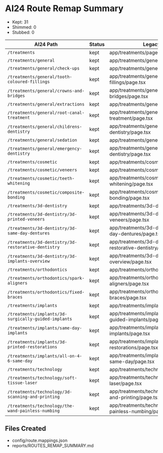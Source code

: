 # AI24 Route Remap Summary

- Kept: 31
- Shimmed: 0
- Stubbed: 0

| AI24 Path | Status | Legacy Source |
| --- | --- | --- |
| `/treatments` | kept | app/treatments/page.tsx |
| `/treatments/general` | kept | app/treatments/general/page.tsx |
| `/treatments/general/check-ups` | kept | app/treatments/general/check-ups/page.tsx |
| `/treatments/general/tooth-coloured-fillings` | kept | app/treatments/general/tooth-coloured-fillings/page.tsx |
| `/treatments/general/crowns-and-bridges` | kept | app/treatments/general/crowns-and-bridges/page.tsx |
| `/treatments/general/extractions` | kept | app/treatments/general/extractions/page.tsx |
| `/treatments/general/root-canal-treatment` | kept | app/treatments/general/root-canal-treatment/page.tsx |
| `/treatments/general/childrens-dentistry` | kept | app/treatments/general/childrens-dentistry/page.tsx |
| `/treatments/general/sedation` | kept | app/treatments/general/sedation/page.tsx |
| `/treatments/general/emergency-dentistry` | kept | app/treatments/general/emergency-dentistry/page.tsx |
| `/treatments/cosmetic` | kept | app/treatments/cosmetic/page.tsx |
| `/treatments/cosmetic/veneers` | kept | app/treatments/cosmetic/veneers/page.tsx |
| `/treatments/cosmetic/teeth-whitening` | kept | app/treatments/cosmetic/teeth-whitening/page.tsx |
| `/treatments/cosmetic/composite-bonding` | kept | app/treatments/cosmetic/composite-bonding/page.tsx |
| `/treatments/3d-dentistry` | kept | app/treatments/3d-dentistry/page.tsx |
| `/treatments/3d-dentistry/3d-printed-veneers` | kept | app/treatments/3d-dentistry/3d-printed-veneers/page.tsx |
| `/treatments/3d-dentistry/3d-same-day-dentures` | kept | app/treatments/3d-dentistry/3d-same-day-dentures/page.tsx |
| `/treatments/3d-dentistry/3d-restorative-dentistry` | kept | app/treatments/3d-dentistry/3d-restorative-dentistry/page.tsx |
| `/treatments/3d-dentistry/3d-implants-overview` | kept | app/treatments/3d-dentistry/3d-implants-overview/page.tsx |
| `/treatments/orthodontics` | kept | app/treatments/orthodontics/page.tsx |
| `/treatments/orthodontics/spark-aligners` | kept | app/treatments/orthodontics/spark-aligners/page.tsx |
| `/treatments/orthodontics/fixed-braces` | kept | app/treatments/orthodontics/fixed-braces/page.tsx |
| `/treatments/implants` | kept | app/treatments/implants/page.tsx |
| `/treatments/implants/3d-surgically-guided-implants` | kept | app/treatments/implants/3d-surgically-guided-implants/page.tsx |
| `/treatments/implants/same-day-implants` | kept | app/treatments/implants/same-day-implants/page.tsx |
| `/treatments/implants/3d-printed-restorations` | kept | app/treatments/implants/3d-printed-restorations/page.tsx |
| `/treatments/implants/all-on-4-6-same-day` | kept | app/treatments/implants/all-on-4-6-same-day/page.tsx |
| `/treatments/technology` | kept | app/treatments/technology/page.tsx |
| `/treatments/technology/soft-tissue-laser` | kept | app/treatments/technology/soft-tissue-laser/page.tsx |
| `/treatments/technology/3d-scanning-and-printing` | kept | app/treatments/technology/3d-scanning-and-printing/page.tsx |
| `/treatments/technology/the-wand-painless-numbing` | kept | app/treatments/technology/the-wand-painless-numbing/page.tsx |

## Files Created
- config/route.mappings.json
- reports/ROUTES_REMAP_SUMMARY.md
